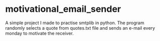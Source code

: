 # motivational_email_sender
A simple project I made to practise smtplib in python. The program randomly selects a quote from quotes.txt file and sends an e-mail every monday to motivate the receiver.
